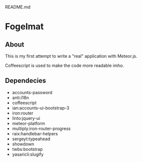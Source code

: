 README.md
# Fogelmat

## About
This is my first attempt to write a "real" application with Meteor.js.

Coffeescript is used to make the code more readable imho.

## Dependecies

* accounts-password
* anti:i18n
* coffeescript
* ian:accounts-ui-bootstrap-3
* iron:router
* linto:jquery-ui
* meteor-platform
* multiply:iron-router-progress
* raix:handlebar-helpers
* sergeyt:typeahead
* showdown
* twbs:bootstrap
* yasaricli:slugify
